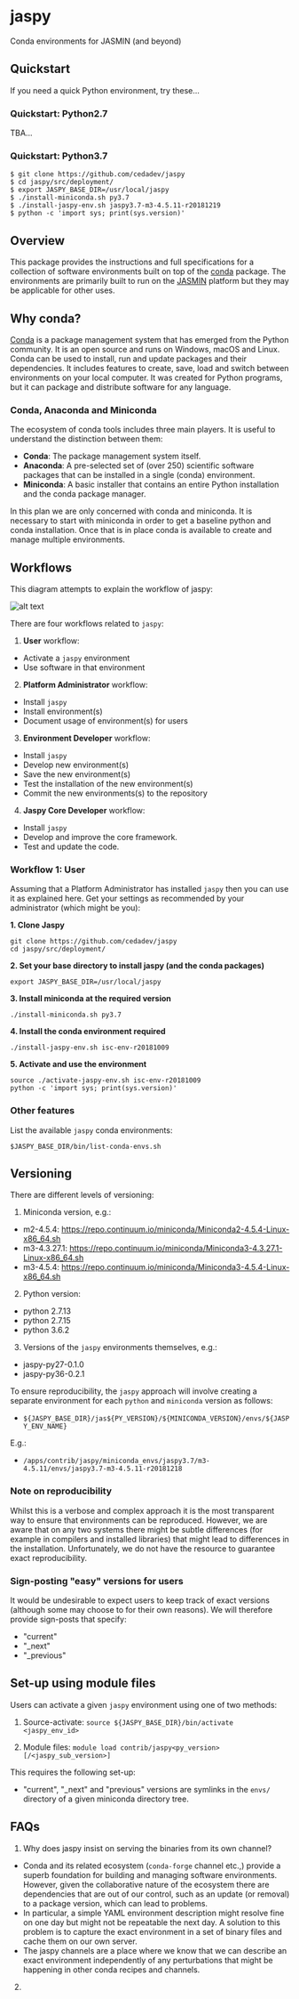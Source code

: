 # jaspy
Conda environments for JASMIN (and beyond)

## Quickstart

If you need a quick Python environment, try these...

### Quickstart: Python2.7

TBA...

### Quickstart: Python3.7

```
$ git clone https://github.com/cedadev/jaspy
$ cd jaspy/src/deployment/
$ export JASPY_BASE_DIR=/usr/local/jaspy
$ ./install-miniconda.sh py3.7
$ ./install-jaspy-env.sh jaspy3.7-m3-4.5.11-r20181219
$ python -c 'import sys; print(sys.version)'
```

## Overview

This package provides the instructions and full specifications for a
collection of software environments built on top of the [conda](https://conda.io/)
package. The environments are primarily built to run on the [JASMIN](http://jasmin.ac.uk)
platform but they may be applicable for other uses.

## Why conda?

[Conda](https://conda.io/docs/user-guide/) is a package management system that has emerged 
from the Python community. It is an open source and runs on Windows, macOS and Linux. Conda 
can be used to install, run and update packages and their dependencies. It includes features 
to create, save, load and switch between environments on your local computer. It was created 
for Python programs, but it can package and distribute software for any language.

### Conda, Anaconda and Miniconda

The ecosystem of conda tools includes three main players. It is useful to understand the 
distinction between them:

 - **Conda**:	The package management system itself.
 - **Anaconda**:	A pre-selected set of (over 250) scientific software packages that can
	 be installed in a single (conda) environment.
 - **Miniconda**:	A basic installer that contains an entire Python installation and the
 	 conda package manager.

In this plan we are only concerned with conda and miniconda. It is necessary to start with 
miniconda in order to get a baseline python and conda installation. Once that is in place 
conda is available to create and manage multiple environments.

## Workflows

This diagram attempts to explain the workflow of jaspy:

![alt text](https://github.com/cedadev/jaspy/blob/master/doc/images/jaspy_workflow.png "Jaspy workflow")

There are four workflows related to `jaspy`:

 1. **User** workflow:
   - Activate a `jaspy` environment
   - Use software in that environment 

 2. **Platform Administrator** workflow:
   - Install `jaspy`
   - Install environment(s)
   - Document usage of environment(s) for users

 3. **Environment Developer** workflow:
   - Install `jaspy`
   - Develop new environment(s)
   - Save the new environment(s)
   - Test the installation of the new environment(s)
   - Commit the new environments(s) to the repository

 4. **Jaspy Core Developer** workflow:
   - Install `jaspy`
   - Develop and improve the core framework.
   - Test and update the code.

### Workflow 1: User

Assuming that a Platform Administrator has installed `jaspy` then you can use it as
explained here. Get your settings as recommended by your administrator (which might be you):

**1. Clone Jaspy**

```
git clone https://github.com/cedadev/jaspy
cd jaspy/src/deployment/
```

**2. Set your base directory to install jaspy (and the conda packages)**

```
export JASPY_BASE_DIR=/usr/local/jaspy
```

**3. Install miniconda at the required version**

```
./install-miniconda.sh py3.7
```

**4. Install the conda environment required**

```
./install-jaspy-env.sh isc-env-r20181009
```

**5. Activate and use the environment**

```
source ./activate-jaspy-env.sh isc-env-r20181009
python -c 'import sys; print(sys.version)'
```

### Other features

List the available `jaspy` conda environments:

```
$JASPY_BASE_DIR/bin/list-conda-envs.sh
```

## Versioning

There are different levels of versioning:

 1. Miniconda version, e.g.:
  - m2-4.5.4:    https://repo.continuum.io/miniconda/Miniconda2-4.5.4-Linux-x86_64.sh
  - m3-4.3.27.1: https://repo.continuum.io/miniconda/Miniconda3-4.3.27.1-Linux-x86_64.sh
  - m3-4.5.4:    https://repo.continuum.io/miniconda/Miniconda3-4.5.4-Linux-x86_64.sh

 2. Python version:
  - python 2.7.13 
  - python 2.7.15
  - python 3.6.2

 3. Versions of the `jaspy` environments themselves, e.g.:
  - jaspy-py27-0.1.0
  - jaspy-py36-0.2.1

To ensure reproducibility, the `jaspy` approach will involve creating a 
separate environment for each `python` and `miniconda` version as follows:

 - `${JASPY_BASE_DIR}/jas${PY_VERSION}/${MINICONDA_VERSION}/envs/${JASPY_ENV_NAME}`

E.g.:

 - `/apps/contrib/jaspy/miniconda_envs/jaspy3.7/m3-4.5.11/envs/jaspy3.7-m3-4.5.11-r20181218`

### Note on reproducibility

Whilst this is a verbose and complex approach it is the most transparent way to ensure
that environments can be reproduced. However, we are aware that on any two systems there
might be subtle differences (for example in compilers and installed libraries) that might
lead to differences in the installation. Unfortunately, we do not have the resource to 
guarantee exact reproducibility.

### Sign-posting "easy" versions for users 

It would be undesirable to expect users to keep track of exact versions (although some
may choose to for their own reasons). We will therefore provide sign-posts that specify:

 - "current"
 - "_next"
 - "_previous"

## Set-up using module files

Users can activate a given `jaspy` environment using one of two methods:

 1. Source-activate:
   `source ${JASPY_BASE_DIR}/bin/activate <jaspy_env_id>`

 2. Module files:
   `module load contrib/jaspy<py_version>[/<jaspy_sub_version>]`

This requires the following set-up:

 - "current", "_next" and "previous" versions are symlinks in the `envs/` directory of a
   given miniconda directory tree. 

## FAQs

1. Why does jaspy insist on serving the binaries from its own channel?
 - Conda and its related ecosystem (`conda-forge` channel etc.,) provide a superb foundation for building and managing software environments. However, given the collaborative nature of the ecosystem there are dependencies that are out of our control, such as an update (or removal) to a package version, which can lead to problems.
  - In particular, a simple YAML environment description might resolve fine on one day but might not be repeatable the next day. A solution to this problem is to capture the exact environment in a set of binary files and cache them on our own server.
  - The jaspy channels are a place where we know that we can describe an exact environment independently of any perturbations that might be happening in other conda recipes and channels.

2. 
